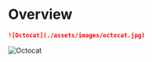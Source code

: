 # Overview

```markdown
![Octocat](./assets/images/octocat.jpg)
```
![Octocat](./assets/images/octocat.jpg)
